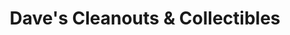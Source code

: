 ---
title: "Dave's Cleanouts & Collectibles"
url: /mount-joy/daves-cleanouts-and-collectibles/
shop: charity
---